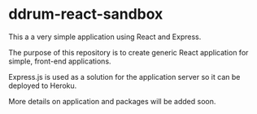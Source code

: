 # ddrum-react-sandbox

This a a very simple application using React and Express.

The purpose of this repository is to create generic React application for simple, front-end applications.

Express.js is used as a solution for the application server so it can be deployed to Heroku.

More details on application and packages will be added soon.
